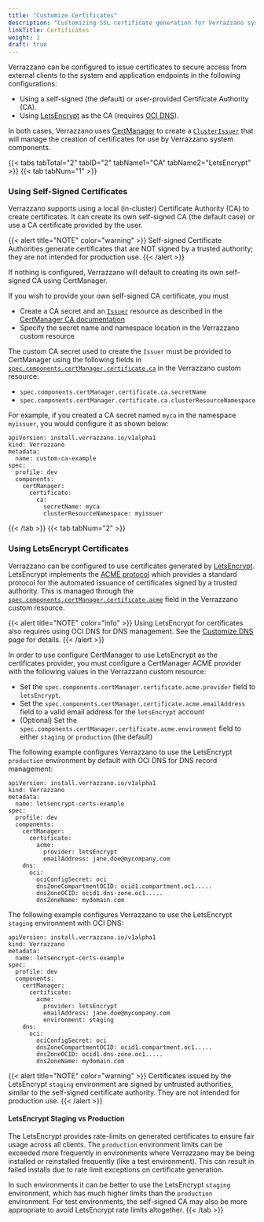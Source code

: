 ```yaml
---
title: "Customize Certificates"
description: "Customizing SSL certificate generation for Verrazzano system and application endpoints"
linkTitle: Certificates
weight: 2
draft: true
---
```


Verrazzano can be configured to issue certificates to secure access from external clients to the system and application endpoints in
the following configurations:

* Using a self-signed (the default) or user-provided Certificate Authority (CA).
* Using [LetsEncrypt](https://letsencrypt.org/) as the CA (requires [OCI DNS](https://docs.cloud.oracle.com/en-us/iaas/Content/DNS/Concepts/dnszonemanagement.htm)).

In both cases, Verrazzano uses [CertManager](https://cert-manager.io/) to create a
[`ClusterIssuer`](https://cert-manager.io/docs/reference/api-docs/#cert-manager.io/v1.ClusterIssuer) that will
manage the creation of certificates for use by Verrazzano system components.

{{< tabs tabTotal="2" tabID="2" tabName1="CA" tabName2="LetsEncrypt" >}}
{{< tab tabNum="1" >}}
<br>

### Using Self-Signed Certificates

Verrazzano supports using a local (in-cluster) Certificate Authority (CA) to create certificates. It can create its own 
self-signed CA (the default case) or use a CA certificate provided by the user.

{{< alert title="NOTE" color="warning" >}}
Self-signed Certificate Authorities generate certificates that are NOT signed by a trusted authority; they are not intended for production use.
{{< /alert >}}

If nothing is configured, Verrazzano will default to creating its own self-signed CA using CertManager.

If you wish to provide your own self-signed CA certificate, you must

* Create a CA secret and an [`Issuer`](https://cert-manager.io/docs/reference/api-docs/#cert-manager.io/v1.Issuer) resource as described 
  in the [CertManager CA documentation](https://cert-manager.io/docs/configuration/ca/)
* Specify the secret name and namespace location in the Verrazzano custom resource

The custom CA secret used to create the `Issuer` must be provided to CertManager using the following fields in
[`spec.components.certManager.certificate.ca`](/docs/reference/api/verrazzano/verrazzano#certificate) in the Verrazzano custom resource:

* `spec.components.certManager.certificate.ca.secretName`
* `spec.components.certManager.certificate.ca.clusterResourceNamespace`

For example, if you created a CA secret named `myca` in the namespace `myissuer`, you would configure it as shown below:

```
apiVersion: install.verrazzano.io/v1alpha1
kind: Verrazzano
metadata:
  name: custom-ca-example
spec:
  profile: dev
  components:
    certManager:
      certificate:
        ca:
          secretName: myca
          clusterResourceNamespace: myissuer
```

{{< /tab >}}
{{< tab tabNum="2" >}}
<br>

### Using LetsEncrypt Certificates

Verrazzano can be configured to use certificates generated by [LetsEncrypt](https://letsencrypt.org/).  LetsEncrypt
implements the [ACME protocol](https://tools.ietf.org/html/rfc8555) which provides a standard protocol for the 
automated issuance of certificates signed by a trusted authority.  This is managed through the 
[`spec.components.certManager.certificate.acme`](/docs/reference/api/verrazzano/verrazzano#acme) 
field in the Verrazzano custom resource.

{{< alert title="NOTE" color="info" >}}
Using LetsEncrypt for certificates also requires using OCI DNS for DNS management.
See the [Customize DNS](/docs/setup/install/customizing/dns/) page for details.
{{< /alert >}}

In order to use configure CertManager to use LetsEncrypt as the certificates provider, you must configure a CertManager 
ACME provider with the following values in the Verrazzano custom resource:

* Set the `spec.components.certManager.certificate.acme.provider` field to `letsEncrypt`.
* Set the `spec.components.certManager.certificate.acme.emailAddress` field to a valid email address for the `letsEncrypt` account
* (Optional) Set the `spec.components.certManager.certificate.acme.environment` field to either `staging` or `production` (the default)

The following example configures Verrazzano to use the LetsEncrypt `production` environment by default with OCI DNS 
for DNS record management:

```
apiVersion: install.verrazzano.io/v1alpha1
kind: Verrazzano
metadata:
  name: letsencrypt-certs-example
spec:
  profile: dev
  components:
    certManager:
      certificate:
        acme:
          provider: letsEncrypt
          emailAddress: jane.doe@mycompany.com
    dns:
      oci:
        ociConfigSecret: oci
        dnsZoneCompartmentOCID: ocid1.compartment.oc1.....
        dnsZoneOCID: ocid1.dns-zone.oc1.....
        dnsZoneName: mydomain.com
```

The following example configures Verrazzano to use the LetsEncrypt `staging` environment with OCI DNS:

```
apiVersion: install.verrazzano.io/v1alpha1
kind: Verrazzano
metadata:
  name: letsencrypt-certs-example
spec:
  profile: dev
  components:
    certManager:
      certificate:
        acme:
          provider: letsEncrypt
          emailAddress: jane.doe@mycompany.com
          environment: staging
    dns:
      oci:
        ociConfigSecret: oci
        dnsZoneCompartmentOCID: ocid1.compartment.oc1.....
        dnsZoneOCID: ocid1.dns-zone.oc1.....
        dnsZoneName: mydomain.com
```

{{< alert title="NOTE" color="warning" >}}
Certificates issued by the LetsEncrypt `staging` environment are signed by untrusted authorities, similar to 
the self-signed certificate authority.  They are not intended for production use.
{{< /alert >}}

#### LetsEncrypt Staging vs Production

The LetsEncrypt provides rate-limits on generated certificates to ensure fair usage across all clients.  The 
`production` environment limits can be exceeded more frequently in environments where Verrazzano may be being 
installed or reinstalled frequently (like a test environment).  This can result in failed installs due to 
rate limit exceptions on certificate generation. 

In such environments it can be better to use the LetsEncrypt `staging` environment, which has much higher limits
than the `production` environment.  For test environments, the self-signed CA may also be more appropriate to avoid
LetsEncrypt rate limits altogether.
{{< /tab >}}
